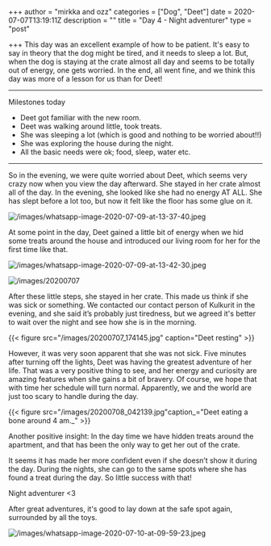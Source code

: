 +++
author = "mirkka and ozz"
categories = ["Dog", "Deet"]
date = 2020-07-07T13:19:11Z
description = ""
title = "Day 4 - Night adventurer"
type = "post"

+++
This day was an excellent example of how to be patient. It's easy to say in theory that the dog might be tired, and it needs to sleep a lot. But, when the dog is staying at the crate almost all day and seems to be totally out of energy, one gets worried. In the end, all went fine, and we think this day was more of a lesson for us than for Deet!

***

Milestones today

* Deet got familiar with the new room.
* Deet was walking around little, took treats.
* She was sleeping a lot (which is good and nothing to be worried about!!)
* She was exploring the house during the night.
* All the basic needs were ok; food, sleep, water etc.

***

So in the evening, we were quite worried about Deet, which seems very crazy now when you view the day afterward. She stayed in her crate almost all of the day. In the evening, she looked like she had no energy AT ALL. She has slept before a lot too, but now it felt like the floor has some glue on it.

![/images/whatsapp-image-2020-07-09-at-13-37-40.jpeg](/images/whatsapp-image-2020-07-09-at-13-37-40.jpeg)

At some point in the day, Deet gained a little bit of energy when we hid some treats around the house and introduced our living room for her for the first time like that.

![/images/whatsapp-image-2020-07-09-at-13-42-30.jpeg](/images/whatsapp-image-2020-07-09-at-13-42-30.jpeg)

![/images/20200707](/images/20200707_153522.jpg)

After these little steps, she stayed in her crate. This made us think if she was sick or something. We contacted our contact person of Kulkurit in the evening, and she said it’s probably just tiredness, but we agreed it's better to wait over the night and see how she is in the morning.

{{< figure src="/images/20200707_174145.jpg" caption="Deet resting" >}}

However, it was very soon apparent that she was not sick. Five minutes after turning off the lights, Deet was having the greatest adventure of her life. That was a very positive thing to see, and her energy and curiosity are amazing features when she gains a bit of bravery. Of course, we hope that with time her schedule will turn normal. Apparently, we and the world are just too scary to handle during the day.

{{< figure src="/images/20200708_042139.jpg"caption_="Deet eating a bone around 4 am._" >}}

Another positive insight: In the day time we have hidden treats around the apartment, and that has been the only way to get her out of the crate.

It seems it has made her more confident even if she doesn’t show it during the day. During the nights, she can go to the same spots where she has found a treat during the day. So little success with that!

Night adventurer <3

After great adventures, it's good to lay down at the safe spot again, surrounded by all the toys.

![/images/whatsapp-image-2020-07-10-at-09-59-23.jpeg](/images/whatsapp-image-2020-07-10-at-09-59-23.jpeg)